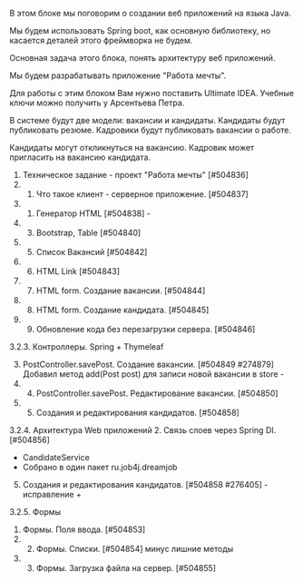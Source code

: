 В этом блоке мы поговорим о создании веб приложений на языка Java.

Мы будем использовать Spring boot, как основную библиотеку, но касается деталей этого фреймворка не будем.

Основная задача этого блока, понять архитектуру веб приложений.

Мы будем разрабатывать приложение "Работа мечты".

Для работы с этим блоком Вам нужно поставить Ultimate IDEA. Учебные ключи можно получить у Арсентьева Петра.

В системе будут две модели: вакансии и кандидаты. Кандидаты будут публиковать резюме. Кадровики будут публиковать вакансии о работе.

Кандидаты могут откликнуться на вакансию. Кадровик может пригласить на вакансию кандидата.

1. Техническое задание - проект "Работа мечты" [#504836]
2. 1. Что такое клиент - серверное приложение. [#504837]
3. 1. Генератор HTML [#504838] -
4. 3. Bootstrap, Table [#504840]
5. 5. Список Вакансий [#504842]
6. 6. HTML Link [#504843]
7. 7. HTML form. Создание вакансии. [#504844]
8. 8. HTML form. Создание кандидата. [#504845]
9. 9. Обновление кода без перезагрузки сервера. [#504846]

3.2.3. Контроллеры. Spring + Thymeleaf

3. PostController.savePost. Создание вакансии. [#504849 #274879]
Добавил метод add(Post post) для записи новой вакансии в store -
4. 4. PostController.savePost. Редактирование вакансии. [#504850]
5. 5. Создания и редактирования кандидатов. [#504858]

3.2.4. Архитектура Web приложений
2. Связь слоев через Spring DI. [#504856]
+ CandidateService 
+ Собрано в один пакет ru.job4j.dreamjob

5. Создания и редактирования кандидатов. [#504858 #276405] - исправление +


3.2.5. Формы
1. Формы. Поля ввода. [#504853]
2. 2. Формы. Списки. [#504854] минус лишние методы
3. 3. Формы. Загрузка файла на сервер. [#504855]